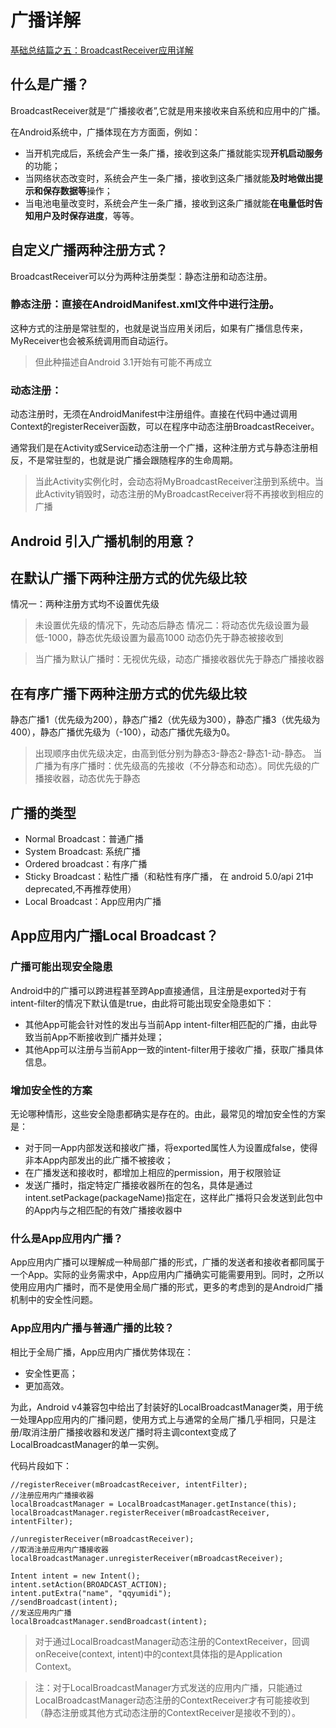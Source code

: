 # 广播详解

[基础总结篇之五：BroadcastReceiver应用详解](http://blog.csdn.net/liuhe688/article/details/6955668)

## 什么是广播？

BroadcastReceiver就是“广播接收者”,它就是用来接收来自系统和应用中的广播。

在Android系统中，广播体现在方方面面，例如：
- 当开机完成后，系统会产生一条广播，接收到这条广播就能实现**开机启动服务**的功能；
- 当网络状态改变时，系统会产生一条广播，接收到这条广播就能**及时地做出提示和保存数据等**操作；
- 当电池电量改变时，系统会产生一条广播，接收到这条广播就能**在电量低时告知用户及时保存进度**，等等。

## 自定义广播两种注册方式？

BroadcastReceiver可以分为两种注册类型：静态注册和动态注册。

### 静态注册：直接在AndroidManifest.xml文件中进行注册。

这种方式的注册是常驻型的，也就是说当应用关闭后，如果有广播信息传来，MyReceiver也会被系统调用而自动运行。
> 但此种描述自Android 3.1开始有可能不再成立

### 动态注册：

动态注册时，无须在AndroidManifest中注册<receiver/>组件。直接在代码中通过调用Context的registerReceiver函数，可以在程序中动态注册BroadcastReceiver。

通常我们是在Activity或Service动态注册一个广播，这种注册方式与静态注册相反，不是常驻型的，也就是说广播会跟随程序的生命周期。
> 当此Activity实例化时，会动态将MyBroadcastReceiver注册到系统中。当此Activity销毁时，动态注册的MyBroadcastReceiver将不再接收到相应的广播

## Android 引入广播机制的用意？

## 在默认广播下两种注册方式的优先级比较

情况一：两种注册方式均不设置优先级
> 未设置优先级的情况下，先动态后静态
情况二：将动态优先级设置为最低-1000，静态优先级设置为最高1000
> 动态仍先于静态被接收到

> 当广播为默认广播时：无视优先级，动态广播接收器优先于静态广播接收器

## 在有序广播下两种注册方式的优先级比较

静态广播1（优先级为200），静态广播2（优先级为300），静态广播3（优先级为400），静态广播优先级为（-100），动态广播优先级为0。
> 出现顺序由优先级决定，由高到低分别为静态3-静态2-静态1-动-静态。
> 当广播为有序广播时：优先级高的先接收（不分静态和动态）。同优先级的广播接收器，动态优先于静态

## 广播的类型
- Normal Broadcast：普通广播
- System Broadcast: 系统广播
- Ordered broadcast：有序广播
- Sticky Broadcast：粘性广播（和粘性有序广播， 在 android 5.0/api 21中deprecated,不再推荐使用）
- Local Broadcast：App应用内广播

## App应用内广播Local Broadcast？

### 广播可能出现安全隐患
Android中的广播可以跨进程甚至跨App直接通信，且注册是exported对于有intent-filter的情况下默认值是true，由此将可能出现安全隐患如下：
- 其他App可能会针对性的发出与当前App intent-filter相匹配的广播，由此导致当前App不断接收到广播并处理；
- 其他App可以注册与当前App一致的intent-filter用于接收广播，获取广播具体信息。

### 增加安全性的方案
无论哪种情形，这些安全隐患都确实是存在的。由此，最常见的增加安全性的方案是：
- 对于同一App内部发送和接收广播，将exported属性人为设置成false，使得非本App内部发出的此广播不被接收；
- 在广播发送和接收时，都增加上相应的permission，用于权限验证
- 发送广播时，指定特定广播接收器所在的包名，具体是通过intent.setPackage(packageName)指定在，这样此广播将只会发送到此包中的App内与之相匹配的有效广播接收器中

### 什么是App应用内广播？
App应用内广播可以理解成一种局部广播的形式，广播的发送者和接收者都同属于一个App。实际的业务需求中，App应用内广播确实可能需要用到。同时，之所以使用应用内广播时，而不是使用全局广播的形式，更多的考虑到的是Android广播机制中的安全性问题。

### App应用内广播与普通广播的比较？
相比于全局广播，App应用内广播优势体现在：
- 安全性更高；
- 更加高效。

为此，Android v4兼容包中给出了封装好的LocalBroadcastManager类，用于统一处理App应用内的广播问题，使用方式上与通常的全局广播几乎相同，只是注册/取消注册广播接收器和发送广播时将主调context变成了LocalBroadcastManager的单一实例。

代码片段如下：
```
//registerReceiver(mBroadcastReceiver, intentFilter);
//注册应用内广播接收器
localBroadcastManager = LocalBroadcastManager.getInstance(this);
localBroadcastManager.registerReceiver(mBroadcastReceiver, intentFilter);
        
//unregisterReceiver(mBroadcastReceiver);
//取消注册应用内广播接收器
localBroadcastManager.unregisterReceiver(mBroadcastReceiver);

Intent intent = new Intent();
intent.setAction(BROADCAST_ACTION);
intent.putExtra("name", "qqyumidi");
//sendBroadcast(intent);
//发送应用内广播
localBroadcastManager.sendBroadcast(intent);
```
> 对于通过LocalBroadcastManager动态注册的ContextReceiver，回调onReceive(context, intent)中的context具体指的是Application Context。

> 注：对于LocalBroadcastManager方式发送的应用内广播，只能通过LocalBroadcastManager动态注册的ContextReceiver才有可能接收到（静态注册或其他方式动态注册的ContextReceiver是接收不到的）。









